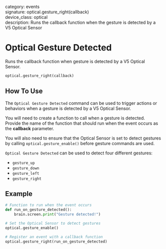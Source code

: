 category: events  
signature: optical.gesture_right(callback)   
device_class: optical  
description: Runs the callback function when the gesture is detected by a V5 Optical Sensor  

# Optical Gesture Detected

Runs the callback function when gesture is detected by a V5 Optical Sensor.

```python
optical.gesture_right(callback)
```

## How To Use

The `Optical Gesture Detected` command can be used to trigger actions or behaviors when a gesture is detected by a V5 Optical Sensor.

You will need to create a function to call when a gesture is detected. Provide the name of the function that should run when the event occurs as the **callback** parameter.

You will also need to ensure that the Optical Sensor is set to detect gestures by calling `optical.gesture_enable()` before gesture commands are used.

`Optical Gesture Detected` can be used to detect four different gestures:

- `gesture_up`
- `gesture_down`
- `gesture_left`
- `gesture_right`

## Example

```python
# Function to run when the event occurs
def run_on_gesture_detected():
    brain.screen.print("Gesture detected!")

# Set the Optical Sensor to detect gestures
optical.gesture_enable()

# Register an event with a callback function
optical.gesture_right(run_on_gesture_detected)
```

<advanced>
</advanced>







